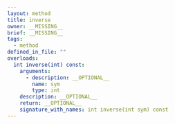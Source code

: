 ```yaml
---
layout: method
title: inverse
owner: __MISSING__
brief: __MISSING__
tags:
  - method
defined_in_file: ""
overloads:
  int inverse(int) const:
    arguments:
      - description: __OPTIONAL__
        name: sym
        type: int
    description: __OPTIONAL__
    return: __OPTIONAL__
    signature_with_names: int inverse(int sym) const
---
```


